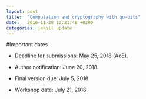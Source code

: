 ```yaml
---
layout: post
title:  "Computation and cryptography with qu-bits"
date:   2016-11-28 12:21:48 +0200
categories: jekyll update
---
```


#Important dates



* Deadline for submissions: May 25, 2018 (AoE).

* Author notification: June 20, 2018.

* Final version due: July 5, 2018.
	
* Workshop date: July 21, 2018. 